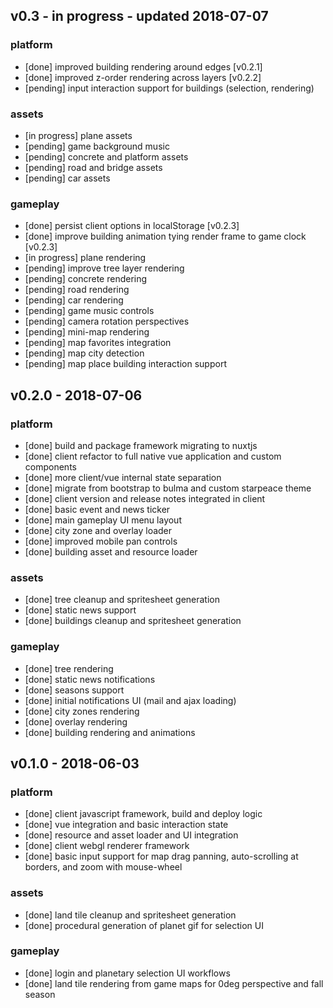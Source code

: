 
## v0.3 - in progress - updated 2018-07-07
### platform
* [done] improved building rendering around edges [v0.2.1]
* [done] improved z-order rendering across layers [v0.2.2]
* [pending] input interaction support for buildings (selection, rendering)

### assets
* [in progress] plane assets
* [pending] game background music
* [pending] concrete and platform assets
* [pending] road and bridge assets
* [pending] car assets

### gameplay
* [done] persist client options in localStorage [v0.2.3]
* [done] improve building animation tying render frame to game clock [v0.2.3]
* [in progress] plane rendering
* [pending] improve tree layer rendering
* [pending] concrete rendering
* [pending] road rendering
* [pending] car rendering
* [pending] game music controls
* [pending] camera rotation perspectives
* [pending] mini-map rendering
* [pending] map favorites integration
* [pending] map city detection
* [pending] map place building interaction support

## v0.2.0 - 2018-07-06
### platform
* [done] build and package framework migrating to nuxtjs
* [done] client refactor to full native vue application and custom components
* [done] more client/vue internal state separation
* [done] migrate from bootstrap to bulma and custom starpeace theme
* [done] client version and release notes integrated in client
* [done] basic event and news ticker
* [done] main gameplay UI menu layout
* [done] city zone and overlay loader
* [done] improved mobile pan controls
* [done] building asset and resource loader

### assets
* [done] tree cleanup and spritesheet generation
* [done] static news support
* [done] buildings cleanup and spritesheet generation

### gameplay
* [done] tree rendering
* [done] static news notifications
* [done] seasons support
* [done] initial notifications UI (mail and ajax loading)
* [done] city zones rendering
* [done] overlay rendering
* [done] building rendering and animations

## v0.1.0 - 2018-06-03
### platform
* [done] client javascript framework, build and deploy logic
* [done] vue integration and basic interaction state
* [done] resource and asset loader and UI integration
* [done] client webgl renderer framework
* [done] basic input support for map drag panning, auto-scrolling at borders, and zoom with mouse-wheel

### assets
* [done] land tile cleanup and spritesheet generation
* [done] procedural generation of planet gif for selection UI

### gameplay
* [done] login and planetary selection UI workflows
* [done] land tile rendering from game maps for 0deg perspective and fall season
